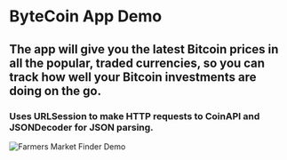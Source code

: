 # ByteCoin App Demo

## The app will give you the latest Bitcoin prices in all the popular, traded currencies, so you can track how well your Bitcoin investments are doing on the go.

### Uses URLSession to make HTTP requests to CoinAPI and JSONDecoder for JSON parsing.

![Farmers Market Finder Demo](demo.gif)

